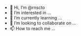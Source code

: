 - 👋 Hi, I’m @rnscto
- 👀 I’m interested in ...
- 🌱 I’m currently learning ...
- 💞️ I’m looking to collaborate on ...
- 📫 How to reach me ...

<!---
rnscto/rnscto is a ✨ special ✨ repository because its `README.md` (this file) appears on your GitHub profile.
You can click the Preview link to take a look at your changes.
--->
